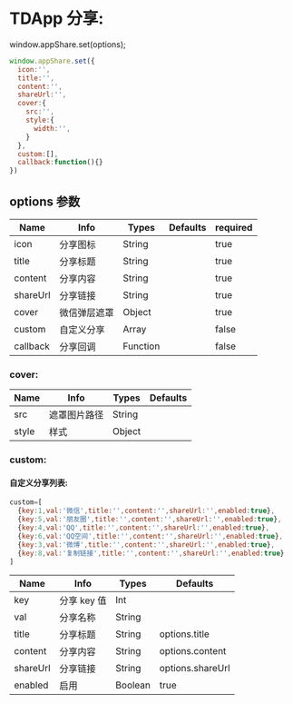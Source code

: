 # TDApp 分享:
window.appShare.set(options);
``` javascript
window.appShare.set({
  icon:'',
  title:'',
  content:'',
  shareUrl:'',
  cover:{
    src:'',
    style:{
      width:'',
    }
  },
  custom:[],
  callback:function(){}
})
```
## options 参数

Name |Info | Types | Defaults | required
--- | --- | --- | --- |---|
icon | 分享图标 | String || true
title | 分享标题 | String || true
content | 分享内容 | String || true
shareUrl | 分享链接 | String || true
cover | 微信弹层遮罩 | Object || true
custom | 自定义分享 | Array || false
callback | 分享回调 | Function|| false

### cover:
Name |Info | Types | Defaults
--- | --- | --- | ---
src | 遮罩图片路径 | String |
style | 样式 | Object |

### custom:
#### 自定义分享列表:
``` javascript
custom=[
  {key:1,val:'微信',title:'',content:'',shareUrl:'',enabled:true},
  {key:5,val:'朋友圈',title:'',content:'',shareUrl:'',enabled:true},
  {key:4,val:'QQ',title:'',content:'',shareUrl:'',enabled:true},
  {key:6,val:'QQ空间',title:'',content:'',shareUrl:'',enabled:true},
  {key:3,val:'微博',title:'',content:'',shareUrl:'',enabled:true},
  {key:8,val:'复制链接',title:'',content:'',shareUrl:'',enabled:true}
]
```
Name |Info | Types | Defaults
--- | --- | --- | ---
key | 分享 key 值 | Int | 
val | 分享名称 | String |
title | 分享标题 | String | options.title
content | 分享内容 | String | options.content
shareUrl | 分享链接 | String | options.shareUrl
enabled|启用|Boolean|true





